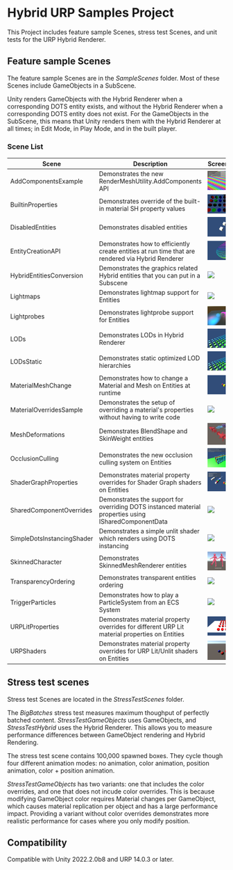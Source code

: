 # Hybrid URP Samples Project
This Project includes feature sample Scenes, stress test Scenes, and unit tests for the URP Hybrid Renderer.

## Feature sample Scenes
The feature sample Scenes are in the _SampleScenes_ folder. Most of these Scenes include GameObjects in a SubScene. 

Unity renders GameObjects with the Hybrid Renderer when a corresponding DOTS entity exists, and without the Hybrid Renderer when a corresponding DOTS entity does not exist. For the GameObjects in the SubScene, this means that Unity renders them with the Hybrid Renderer at all times; in Edit Mode, in Play Mode, and in the built player.

### Scene List

| Scene | Description | Screenshot |
| --- | --- | - |
| AddComponentsExample | Demonstrates the new RenderMeshUtility.AddComponents API | ![](READMEimages/AddComponentsExample.PNG) |
| BuiltinProperties | Demonstrates override of the built-in material SH property values | ![](READMEimages/BuiltinProperties.PNG) |
| DisabledEntities |  Demonstrates disabled entities | ![](READMEimages/DisabledEntities.PNG) |
| EntityCreationAPI | Demonstrates how to efficiently create entities at run time that are rendered via Hybrid Renderer  | ![](READMEimages/EntityCreationAPI.PNG) |
| HybridEntitiesConversion | Demonstrates the graphics related Hybrid entities that you can put in a Subscene | ![](READMEimages/HybridEntitiesConversion.PNG) |
| Lightmaps | Demonstrates lightmap support for Entities | ![](READMEimages/Lightmaps.PNG) |
| Lightprobes | Demonstrates lightprobe support for Entities | ![](READMEimages/Lightprobes.PNG) |
| LODs | Demonstrates LODs in Hybrid Renderer | ![](READMEimages/LODs.PNG) |
| LODsStatic | Demonstrates static optimized LOD hierarchies | ![](READMEimages/LODs.PNG) |
| MaterialMeshChange | Demonstrates how to change a Material and Mesh on Entities at runtime | ![](READMEimages/MaterialMeshChange.PNG) |
| MaterialOverridesSample | Demonstrates the setup of overriding a material's properties without having to write code | ![](READMEimages/MaterialOverridesSample.PNG) |
| MeshDeformations | Demonstrates BlendShape and SkinWeight entities | ![](READMEimages/Deformations.PNG) |
| OcclusionCulling | Demonstrates the new occlusion culling system on Entities | ![](READMEimages/OcclusionCulling.PNG) |
| ShaderGraphProperties | Demonstrates material property overrides for Shader Graph shaders on Entities | ![](READMEimages/ShaderGraphProperties.PNG) |
| SharedComponentOverrides | Demonstrates the support for overriding DOTS instanced material properties using ISharedComponentData | ![](READMEimages/SharedComponentOverrides.PNG) |
| SimpleDotsInstancingShader | Demonstrates a simple unlit shader which renders using DOTS instancing | ![](READMEimages/SimpleDotsInstancingShader.PNG) |
| SkinnedCharacter | Demonstrates SkinnedMeshRenderer entities | ![](READMEimages/SkinnedMeshes.PNG) |
| TransparencyOrdering | Demonstrates transparent entities ordering | ![](READMEimages/TransparencyOrdering.PNG) |
| TriggerParticles | Demonstrates how to play a ParticleSystem from an ECS System | ![](READMEimages/TriggerParticles.PNG) |
| URPLitProperties | Demonstrates material property overrides for different URP Lit material properties on Entities | ![](READMEimages/URPLitProperties.PNG) |
| URPShaders | Demonstrates material property overrides for URP Lit/Unlit shaders on Entities | ![](READMEimages/URPShaders.PNG) |

## Stress test scenes
Stress test Scenes are located in the _StressTestScenes_ folder.

The _BigBatches_ stress test measures maximum thoughput of perfectly batched content. _StressTestGameObjects_ uses GameObjects, and _StressTestHybrid_ uses the Hybrid Renderer. This allows you to measure performance differences between GameObject rendering and Hybrid Rendering. 

The stress test scene contains 100,000 spawned boxes. They cycle though four different animation modes: no animation, color animation, position animation, color + position animation. 

_StressTestGameObjects_ has two variants: one that includes the color overrides, and one that does not incude color overrides. This is because modifying GameObject color requires Material changes per GameObject, which causes material replication per object and has a large performance impact. Providing a variant without color overrides demonstrates more realistic performance for cases where you only modify position.

## Compatibility
Compatible with Unity 2022.2.0b8 and URP 14.0.3 or later.
